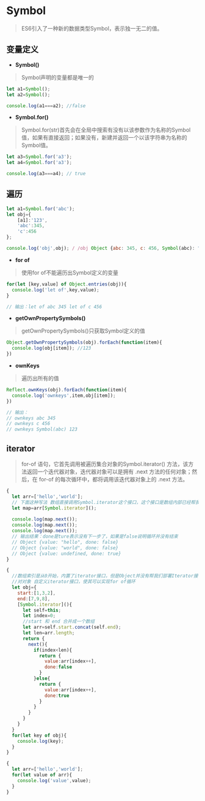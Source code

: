 # Symbol

> ES6引入了一种新的数据类型Symbol，表示独一无二的值。

## 变量定义

- **Symbol()**

> Symbol声明的变量都是唯一的

```js
let a1=Symbol();
let a2=Symbol();

console.log(a1===a2); //false
```

- **Symbol.for()**

> Symbol.for(str)首先会在全局中搜索有没有以该参数作为名称的Symbol值，如果有直接返回；如果没有，新建并返回一个以该字符串为名称的Symbol值。

```js
let a3=Symbol.for('a3');
let a4=Symbol.for('a3');

console.log(a3===a4); // true
```

## 遍历

```js
let a1=Symbol.for('abc');
let obj={
    [a1]:'123',
    'abc':345,
    'c':456
};

console.log('obj',obj); / /obj Object {abc: 345, c: 456, Symbol(abc): "123"}
```

- **for of**
> 使用for of不能遍历出Symbol定义的变量
```js
for(let [key,value] of Object.entries(obj)){
  console.log('let of',key,value);
}

// 输出：let of abc 345 let of c 456
```

- **getOwnPropertySymbols()**
> getOwnPropertySymbols()只获取Symbol定义的值
```js
Object.getOwnPropertySymbols(obj).forEach(function(item){
  console.log(obj[item]); //123
})
```

- **ownKeys**
> 遍历出所有的值
```js
Reflect.ownKeys(obj).forEach(function(item){
  console.log('ownkeys',item,obj[item]);
})

// 输出：
// ownkeys abc 345
// ownkeys c 456
// ownkeys Symbol(abc) 123
```

## iterator
> for-of 语句，它首先调用被遍历集合对象的Symbol.iterator() 方法，该方法返回一个迭代器对象，迭代器对象可以是拥有 .next 方法的任何对象；然后，在 for-of 的每次循环中，都将调用该迭代器对象上的 .next 方法。

```javascript
{
  let arr=['hello','world'];
  // 下面这种写法 数组直接调用Symbol.iterator这个接口，这个接口是数组内部已经帮我们实现了的，我们直接调用即可。
  let map=arr[Symbol.iterator]();
  
  console.log(map.next());
  console.log(map.next());
  console.log(map.next());
  // 输出结果：done是ture表示没有下一步了，如果是false说明循环并没有结束
  // Object {value: "hello", done: false}
  // Object {value: "world", done: false}
  // Object {value: undefined, done: true}
}

{
  //数组索引是从0开始，内置了iterator接口，但是Object并没有帮我们部署Iterator接口。
  //对对象 自定义iterator接口，使其可以实现for of循环
  let obj={
    start:[1,3,2],
    end:[7,9,8],
    [Symbol.iterator](){
      let self=this;
      let index=0;
      //start 和 end 合并成一个数组
      let arr=self.start.concat(self.end);
      let len=arr.length;
      return {
        next(){
          if(index<len){
            return {
              value:arr[index++],
              done:false
            }
          }else{
            return {
              value:arr[index++],
              done:true
            }
          }
        }
      }
    }
  }
  for(let key of obj){
    console.log(key);
  }
}

{
  let arr=['hello','world'];
  for(let value of arr){
    console.log('value',value);
  }
}

```